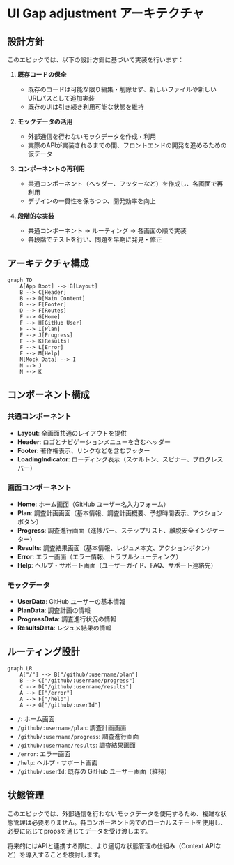 # UI Gap adjustment アーキテクチャ

## 設計方針

このエピックでは、以下の設計方針に基づいて実装を行います：

1. **既存コードの保全**
   - 既存のコードは可能な限り編集・削除せず、新しいファイルや新しいURLパスとして追加実装
   - 既存のUIは引き続き利用可能な状態を維持

2. **モックデータの活用**
   - 外部通信を行わないモックデータを作成・利用
   - 実際のAPIが実装されるまでの間、フロントエンドの開発を進めるための仮データ

3. **コンポーネントの再利用**
   - 共通コンポーネント（ヘッダー、フッターなど）を作成し、各画面で再利用
   - デザインの一貫性を保ちつつ、開発効率を向上

4. **段階的な実装**
   - 共通コンポーネント → ルーティング → 各画面の順で実装
   - 各段階でテストを行い、問題を早期に発見・修正

## アーキテクチャ構成

```mermaid
graph TD
    A[App Root] --> B[Layout]
    B --> C[Header]
    B --> D[Main Content]
    B --> E[Footer]
    D --> F[Routes]
    F --> G[Home]
    F --> H[GitHub User]
    F --> I[Plan]
    F --> J[Progress]
    F --> K[Results]
    F --> L[Error]
    F --> M[Help]
    N[Mock Data] --> I
    N --> J
    N --> K
```

## コンポーネント構成

### 共通コンポーネント
- **Layout**: 全画面共通のレイアウトを提供
- **Header**: ロゴとナビゲーションメニューを含むヘッダー
- **Footer**: 著作権表示、リンクなどを含むフッター
- **LoadingIndicator**: ローディング表示（スケルトン、スピナー、プログレスバー）

### 画面コンポーネント
- **Home**: ホーム画面（GitHub ユーザー名入力フォーム）
- **Plan**: 調査計画画面（基本情報、調査計画概要、予想時間表示、アクションボタン）
- **Progress**: 調査進行画面（進捗バー、ステップリスト、離脱安全インジケーター）
- **Results**: 調査結果画面（基本情報、レジュメ本文、アクションボタン）
- **Error**: エラー画面（エラー情報、トラブルシューティング）
- **Help**: ヘルプ・サポート画面（ユーザーガイド、FAQ、サポート連絡先）

### モックデータ
- **UserData**: GitHub ユーザーの基本情報
- **PlanData**: 調査計画の情報
- **ProgressData**: 調査進行状況の情報
- **ResultsData**: レジュメ結果の情報

## ルーティング設計

```mermaid
graph LR
    A["/"] --> B["/github/:username/plan"]
    B --> C["/github/:username/progress"]
    C --> D["/github/:username/results"]
    A --> E["/error"]
    A --> F["/help"]
    A --> G["/github/:userId"]
```

- `/`: ホーム画面
- `/github/:username/plan`: 調査計画画面
- `/github/:username/progress`: 調査進行画面
- `/github/:username/results`: 調査結果画面
- `/error`: エラー画面
- `/help`: ヘルプ・サポート画面
- `/github/:userId`: 既存の GitHub ユーザー画面（維持）

## 状態管理

このエピックでは、外部通信を行わないモックデータを使用するため、複雑な状態管理は必要ありません。各コンポーネント内でのローカルステートを使用し、必要に応じてpropsを通じてデータを受け渡します。

将来的にはAPIと連携する際に、より適切な状態管理の仕組み（Context APIなど）を導入することを検討します。